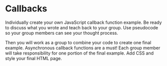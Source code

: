 # Callbacks
Individually create your own JavaScript callback function example. Be ready to discuss what you wrote and teach back to your group. Use pseudocode so your group members can see your thought process.

Then you will work as a group to combine your code to create one final example. Asynchronous callback functions are a must! Each group member will take responsibility for one portion of the final example. Add CSS and style your final HTML page.
